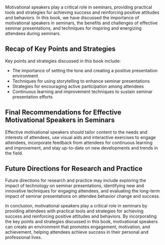 
Motivational speakers play a critical role in seminars, providing practical tools and strategies for achieving success and reinforcing positive attitudes and behaviors. In this book, we have discussed the importance of motivational speakers in seminars, the benefits and challenges of effective seminar presentations, and techniques for inspiring and energizing attendees during seminars.

Recap of Key Points and Strategies
----------------------------------

Key points and strategies discussed in this book include:

* The importance of setting the tone and creating a positive presentation environment
* Techniques for using storytelling to enhance seminar presentations
* Strategies for encouraging active participation among attendees
* Continuous learning and improvement techniques to sustain seminar presentation efforts

Final Recommendations for Effective Motivational Speakers in Seminars
---------------------------------------------------------------------

Effective motivational speakers should tailor content to the needs and interests of attendees, use visual aids and interactive exercises to engage attendees, incorporate feedback from attendees for continuous learning and improvement, and stay up-to-date on new developments and trends in the field.

Future Directions for Research and Practice
-------------------------------------------

Future directions for research and practice may include exploring the impact of technology on seminar presentations, identifying new and innovative techniques for engaging attendees, and evaluating the long-term impact of seminar presentations on attendee behavior change and success.

In conclusion, motivational speakers play a critical role in seminars by providing attendees with practical tools and strategies for achieving success and reinforcing positive attitudes and behaviors. By incorporating the key points and strategies discussed in this book, motivational speakers can create an environment that promotes engagement, motivation, and achievement, helping attendees achieve success in their personal and professional lives.

